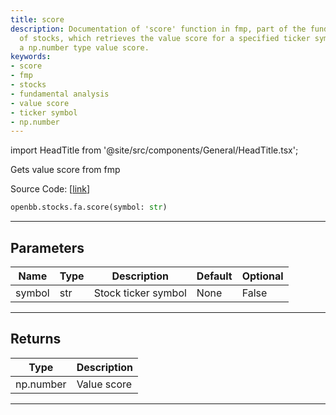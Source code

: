 ```yaml
---
title: score
description: Documentation of 'score' function in fmp, part of the fundamental analysis
  of stocks, which retrieves the value score for a specified ticker symbol. Returns
  a np.number type value score.
keywords:
- score
- fmp
- stocks
- fundamental analysis
- value score
- ticker symbol
- np.number
---
```


import HeadTitle from '@site/src/components/General/HeadTitle.tsx';

<HeadTitle title="stocks.fa.score - Reference | OpenBB SDK Docs" />

Gets value score from fmp

Source Code: [[link](https://github.com/OpenBB-finance/OpenBBTerminal/tree/main/openbb_terminal/stocks/fundamental_analysis/fmp_model.py#L25)]

```python
openbb.stocks.fa.score(symbol: str)
```

---

## Parameters

| Name | Type | Description | Default | Optional |
| ---- | ---- | ----------- | ------- | -------- |
| symbol | str | Stock ticker symbol | None | False |


---

## Returns

| Type | Description |
| ---- | ----------- |
| np.number | Value score |
---
